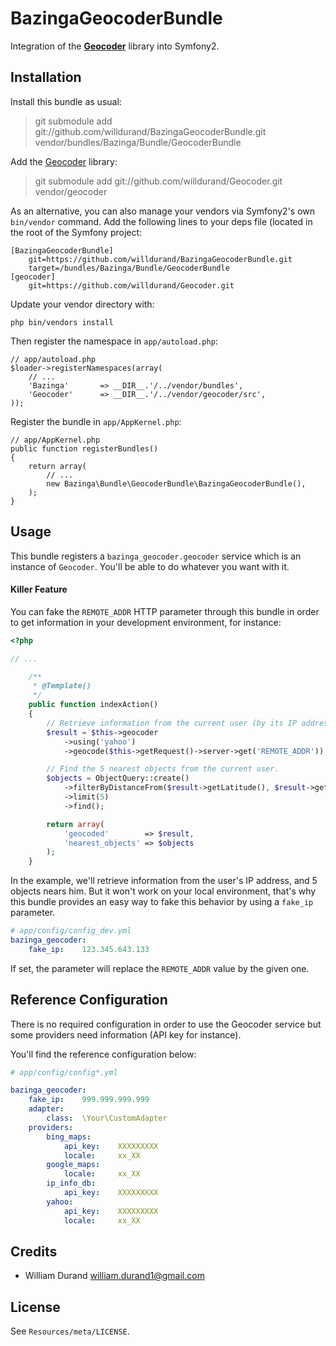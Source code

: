 BazingaGeocoderBundle
=====================

Integration of the [**Geocoder**](http://github.com/willdurand/Geocoder) library into Symfony2.


Installation
------------

Install this bundle as usual:

> git submodule add git://github.com/willdurand/BazingaGeocoderBundle.git vendor/bundles/Bazinga/Bundle/GeocoderBundle

Add the [Geocoder](https://github.com/willdurand/Geocoder) library:

> git submodule add git://github.com/willdurand/Geocoder.git vendor/geocoder

As an alternative, you can also manage your vendors via Symfony2's own `bin/vendor` command.
Add the following lines to your deps file (located in the root of the Symfony project:

    [BazingaGeocoderBundle]
        git=https://github.com/willdurand/BazingaGeocoderBundle.git
        target=/bundles/Bazinga/Bundle/GeocoderBundle
    [geocoder]
        git=https://github.com/willdurand/Geocoder.git

Update your vendor directory with:

    php bin/vendors install

Then register the namespace in `app/autoload.php`:

    // app/autoload.php
    $loader->registerNamespaces(array(
        // ...
        'Bazinga'       => __DIR__.'/../vendor/bundles',
        'Geocoder'      => __DIR__.'/../vendor/geocoder/src',
    ));

Register the bundle in `app/AppKernel.php`:

    // app/AppKernel.php
    public function registerBundles()
    {
        return array(
            // ...
            new Bazinga\Bundle\GeocoderBundle\BazingaGeocoderBundle(),
        );
    }


Usage
-----

This bundle registers a `bazinga_geocoder.geocoder` service which is an instance of `Geocoder`. You'll be able to do whatever you want with it.

#### Killer Feature ####

You can fake the `REMOTE_ADDR` HTTP parameter through this bundle in order to get information in your development environment, for instance:

``` php
<?php

// ...

    /**
     * @Template()
     */
    public function indexAction()
    {
        // Retrieve information from the current user (by its IP address)
        $result = $this->geocoder
            ->using('yahoo')
            ->geocode($this->getRequest()->server->get('REMOTE_ADDR'));

        // Find the 5 nearest objects from the current user.
        $objects = ObjectQuery::create()
            ->filterByDistanceFrom($result->getLatitude(), $result->getLongitude(), 15)
            ->limit(5)
            ->find();

        return array(
            'geocoded'        => $result,
            'nearest_objects' => $objects
        );
    }
```

In the example, we'll retrieve information from the user's IP address, and 5 objects nears him.
But it won't work on your local environment, that's why this bundle provides an easy way to fake this behavior by using a `fake_ip` parameter.

``` yaml
# app/config/config_dev.yml
bazinga_geocoder:
    fake_ip:    123.345.643.133
```

If set, the parameter will replace the `REMOTE_ADDR` value by the given one.


Reference Configuration
-----------------------

There is no required configuration in order to use the Geocoder service but some providers need information (API key for instance).

You'll find the reference configuration below:

``` yaml
# app/config/config*.yml

bazinga_geocoder:
    fake_ip:    999.999.999.999
    adapter:
        class:  \Your\CustomAdapter
    providers:
        bing_maps:
            api_key:    XXXXXXXXX
            locale:     xx_XX
        google_maps:
            locale:     xx_XX
        ip_info_db:
            api_key:    XXXXXXXXX
        yahoo:
            api_key:    XXXXXXXXX
            locale:     xx_XX
```


Credits
-------

* William Durand <william.durand1@gmail.com>


License
-------

See `Resources/meta/LICENSE`.
